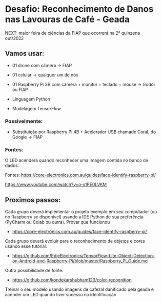 # Desafio: Reconhecimento de Danos nas Lavouras de Café - Geada


NEXT: maior feira de ciências da FIAP que ocorrerá na 2ª quinzena out/2022


## Vamos usar:

- 01 drone com câmera → FIAP
- 01 celular → qualquer um de nós
- 01 Raspberry Pi 3B com câmera + monitor + teclado + mouse → Godoi ou FIAP

- Linguagem Python
- Modelagem TensorFlow

### Possivelmente:
 - Substituição por Raspberry Pi 4B + Acelerador USB chamado Coral, do Google → FIAP

### Fontes:


O LED acenderá quando reconhecer uma imagem contida no banco de dados.

Fontes:
https://core-electronics.com.au/guides/face-identify-raspberry-pi/

https://www.youtube.com/watch?v=o-x1PE0LVKM

## Proximos passos:

Cada grupo deverá implementar o projeto exemplo em seu computador (ou no Raspberry se disponível) usando a IDE Python de 
sua preferência (PyCharm ou Colab ou outra). Provar que funcionou

- https://core-electronics.com.au/guides/face-identify-raspberry-pi/

Cada grupo deverá evoluir para o reconhecimento de objetos e cores usando esse tutorial: 
- https://github.com/EdjeElectronics/TensorFlow-Lite-Object-Detection-on-Android-and-Raspberry-Pi/blob/master/Raspberry_Pi_Guide.md

Outra possibilidade de fonte: 
- https://github.com/kondekarshubham123/color-recognition

Treinar o seu modelo usando imagens de cafezal danificado pela geada e acender um LED quando tiver sucesso na identificação
